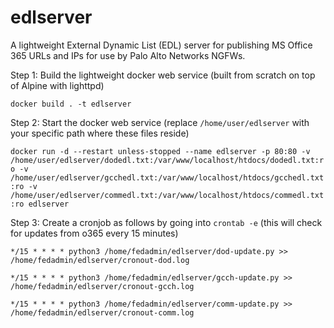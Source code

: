 # edlserver
 
A lightweight External Dynamic List (EDL) server for publishing MS Office 365 URLs and IPs for use by Palo Alto Networks NGFWs.
 
Step 1: Build the lightweight docker web service (built from scratch on top of Alpine with lighttpd)
 
`docker build . -t edlserver`
 
Step 2: Start the docker web service (replace `/home/user/edlserver` with your specific path where these files reside)
 
`docker run -d --restart unless-stopped --name edlserver -p 80:80 -v /home/user/edlserver/dodedl.txt:/var/www/localhost/htdocs/dodedl.txt:ro -v /home/user/edlserver/gcchedl.txt:/var/www/localhost/htdocs/gcchedl.txt:ro -v /home/user/edlserver/commedl.txt:/var/www/localhost/htdocs/commedl.txt:ro edlserver`
 
Step 3: Create a cronjob as follows by going into `crontab -e` (this will check for updates from o365 every 15 minutes)
 
`*/15 * * * * python3 /home/fedadmin/edlserver/dod-update.py >> /home/fedadmin/edlserver/cronout-dod.log`
 
`*/15 * * * * python3 /home/fedadmin/edlserver/gcch-update.py >> /home/fedadmin/edlserver/cronout-gcch.log`
 
`*/15 * * * * python3 /home/fedadmin/edlserver/comm-update.py >> /home/fedadmin/edlserver/cronout-comm.log`
